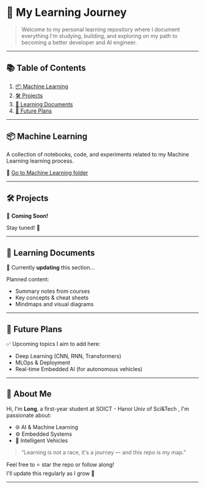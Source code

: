 # 🚀 My Learning Journey

> Welcome to my personal learning repository where I document everything I'm studying, building, and exploring on my path to becoming a better developer and AI engineer.

---

## 📚 Table of Contents

1. [📦 Machine Learning](#-machine-learning)
2. [🛠️ Projects](#️-projects)
3. [📝 Learning Documents](#-learning-documents)
4. [📌 Future Plans](#-future-plans)

---

## 📦 Machine Learning

A collection of notebooks, code, and experiments related to my Machine Learning learning process.

🔗 [Go to Machine Learning folder](https://github.com/LonggGang/Learning/tree/ae32c2b4472753873c20fcf6b271c8f28f9a39e4/Machine%20Learning)

---

## 🛠️ Projects

🚧 **Coming Soon!**

Stay tuned! 🚀

---

## 📝 Learning Documents

📖 Currently **updating** this section...

Planned content:
- Summary notes from courses
- Key concepts & cheat sheets
- Mindmaps and visual diagrams
---

## 📌 Future Plans

✅ Upcoming topics I aim to add here:
- Deep Learning (CNN, RNN, Transformers)
- MLOps & Deployment
- Real-time Embedded AI (for autonomous vehicles)

---

## 🙋 About Me

Hi, I'm **Long**, a first-year student at SOICT - Hanoi Univ of Sci&Tech , I'm passionate about:
- 🌐 AI & Machine Learning
- ⚙️ Embedded Systems
- 🚗 Intelligent Vehicles

> “Learning is not a race, it's a journey — and this repo is my map.”

Feel free to ⭐ star the repo or follow along!  
I'll update this regularly as I grow 🌱

---
